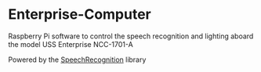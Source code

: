 # Enterprise-Computer
Raspberry Pi software to control the speech recognition and lighting aboard the model USS Enterprise NCC-1701-A

Powered by the [SpeechRecognition](https://pypi.org/project/SpeechRecognition/) library